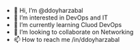 - 👋 Hi, I’m @ddoyharzabal
- 👀 I’m interested in DevOps and IT
- 🌱 I’m currently learning Cluod DevOps
- 💞️ I’m looking to collaborate on Networking 
- 📫 How to reach me /in/ddoyharzabal

<!---
ddoyharzabal/ddoyharzabal is a ✨ special ✨ repository because its `README.md` (this file) appears on your GitHub profile.
You can click the Preview link to take a look at your changes.
--->
